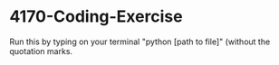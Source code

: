 # 4170-Coding-Exercise

Run this by typing on your terminal "python [path to file]" (without the quotation marks. 
